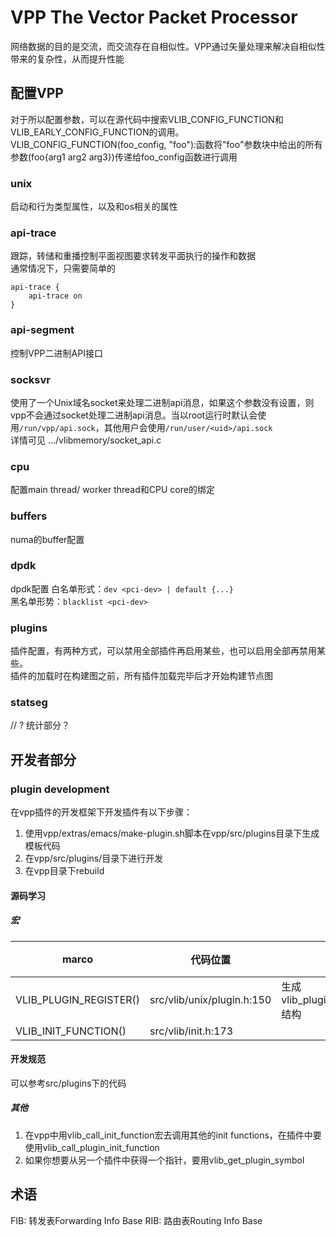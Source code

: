 # VPP The Vector Packet Processor
网络数据的目的是交流，而交流存在自相似性。VPP通过矢量处理来解决自相似性带来的复杂性，从而提升性能
## 配置VPP
对于所以配置参数，可以在源代码中搜索VLIB_CONFIG_FUNCTION和VLIB_EARLY_CONFIG_FUNCTION的调用。  
VLIB_CONFIG_FUNCTION(foo_config, "foo"):函数将"foo"参数块中给出的所有参数(foo{arg1 arg2 arg3})传递给foo_config函数进行调用
### unix
启动和行为类型属性，以及和os相关的属性
### api-trace
跟踪，转储和重播控制平面视图要求转发平面执行的操作和数据  
通常情况下，只需要简单的
```
api-trace {
    api-trace on
}
```
### api-segment
控制VPP二进制API接口
### socksvr
使用了一个Unix域名socket来处理二进制api消息，如果这个参数没有设置，则vpp不会通过socket处理二进制api消息。当以root运行时默认会使用`/run/vpp/api.sock`，其他用户会使用`/run/user/<uid>/api.sock`  
详情可见 .../vlibmemory/socket_api.c
### cpu
配置main thread/ worker thread和CPU core的绑定
### buffers
numa的buffer配置
### dpdk
dpdk配置
白名单形式：`dev <pci-dev> | default {...}`  
黑名单形势：`blacklist <pci-dev>`
### plugins
插件配置，有两种方式，可以禁用全部插件再启用某些，也可以启用全部再禁用某些。  
插件的加载时在构建图之前，所有插件加载完毕后才开始构建节点图
### statseg
// ? 统计部分？

## 开发者部分
### plugin development
在vpp插件的开发框架下开发插件有以下步骤：
1. 使用vpp/extras/emacs/make-plugin.sh脚本在vpp/src/plugins目录下生成模板代码
2. 在vpp/src/plugins/<your plugin>目录下进行开发
3. 在vpp目录下rebuild
#### 源码学习
##### 宏
|marco|代码位置|功能|备注|
| - | - | - | - |
|VLIB_PLUGIN_REGISTER()|src/vlib/unix/plugin.h:150|生成vlib_plugin_registration_t结构||
|VLIB_INIT_FUNCTION()|src/vlib/init.h:173|

#### 开发规范
可以参考src/plugins下的代码
##### 其他
1. 在vpp中用vlib_call_init_function宏去调用其他的init functions，在插件中要使用vlib_call_plugin_init_function
2. 如果你想要从另一个插件中获得一个指针，要用vlib_get_plugin_symbol
## 术语
FIB: 转发表Forwarding Info Base
RIB: 路由表Routing Info Base